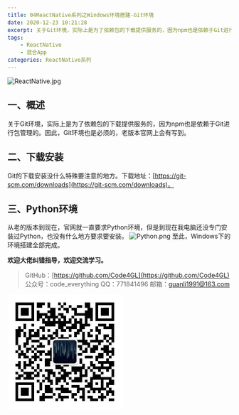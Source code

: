 ```yaml
---
title: 04ReactNative系列之Windows环境搭建-Git环境
date: 2020-12-23 10:21:28
excerpt: 关于Git环境，实际上是为了依赖包的下载提供服务的，因为npm也是依赖于Git进行包管理的。因此，Git环境也是必须的，老版本官网上会有写到。
tags:
    - ReactNative
    - 混合App
categories: ReactNative系列
---
```


![ReactNative.jpg](https://upload-images.jianshu.io/upload_images/18236822-e9d8ac4cb99f3b3f.jpg?imageMogr2/auto-orient/strip%7CimageView2/2/w/1240)

## 一、概述

关于Git环境，实际上是为了依赖包的下载提供服务的，因为npm也是依赖于Git进行包管理的。因此，Git环境也是必须的，老版本官网上会有写到。

## 二、下载安装

Git的下载安装没什么特殊要注意的地方。下载地址：[https://git-scm.com/downloads](https://git-scm.com/downloads)。

## 三、Python环境

从老的版本到现在，官网就一直要求Python环境，但是到现在我电脑还没专门安装过Python，也没有什么地方要求要安装。
![Python.png](https://upload-images.jianshu.io/upload_images/18236822-0a969e0340072e45.png?imageMogr2/auto-orient/strip%7CimageView2/2/w/1240)
至此，Windows下的环境搭建全部完成。

**欢迎大佬纠错指导，欢迎交流学习。**

>GitHub：[https://github.com/Code4GL](https://github.com/Code4GL)
公众号：code_everything
QQ：771841496
邮箱：guanli1991@163.com

![code_everything](/images/code_everything.jpg)
